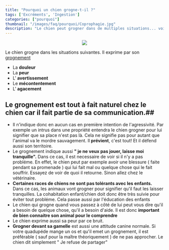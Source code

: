 ```yaml
---
title: "Pourquoi un chien grogne-t-il ?"
tags: ['Excréments', 'Ingestion']
categories: ["pourquoi"]
thumbnail: "/images/faq/pourquoi/Coprophagie.jpg"
description: "Le chien peut grogner dans de multiples situations... voici les plus importantes."
---
```



<p align="center"><img src="/images/faq/pourquoi/Coprophagie.jpg"/></p>


Le chien grogne dans les situations suivantes. Il exprime par son <a href="http://www.chien-calme.com/actualites/grognement-chien/" target="_blank"> grognement </a>


<ul> <li> La <b>douleur</b></li>
<li>La <b>peur</b></li>
<li>L'<b> avertissement</b></li>
<li>Le <b> mécontentement</b></li>
<li>L'<b> agacement</b></li> </ul>

## Le grognement est tout à fait naturel chez le chien car il <b>fait partie de sa communication</b>.##

<ul> <li>Il n'indique donc en aucun cas en première intention de l'agressivité. Par exemple un intrus dans une propriété entendra le chien grogner pour lui signifier que sa place n'est pas là. Cela ne signifie pas pour autant que l'animal va le mordre sauvagement. Il<b> prévient</b>, c'est tout! Et il défend aussi son territoire.</li>

<li> Le grognement indique aussi <b>" je ne veux pas jouer, laisse moi tranquille".</b> Dans ce cas, il est necessaire de voir si il n'y a pas probléme. En effet, le chien peut par exemple avoir une blessure ( faite pendant sa promenade ) qui lui fait mal ou quelque chose qui le fait souffrir. Essayez de voir de quoi il retourne. Sinon allez chez le vétérinaire. </li>


<li> <b> Certaines races de chiens ne sont pas tolérants avec les enfants.</b>
Dans ce cas, les animaux vont grogner pour signifier qu'il faut les laisser tranquilles. La cohabitation enfant/chien doit donc être très suivie pour éviter tout probléme. Cela passe aussi par l'éducation des enfants </li>



<li> Le chien qui grogne quand vous passez à côté de lui peut vous dire qu'il a besoin de quelque chose, qu'il a besoin d'aide. Il est donc <b> important de bien connaitre son animal pour le comprendre </b> </li>

<li> Le chien exprime aussi sa peur par ce bruit. </li>

<li> <b>Grogner devant sa gamelle</b> est aussi une attitude canine normale. Si votre quadupéde mange un os et qu'il emet un grognement, il est préférable ( sauf pour la maître théoriquement ) de ne pas approcher. Le chien dit simplement " Je refuse de partager"